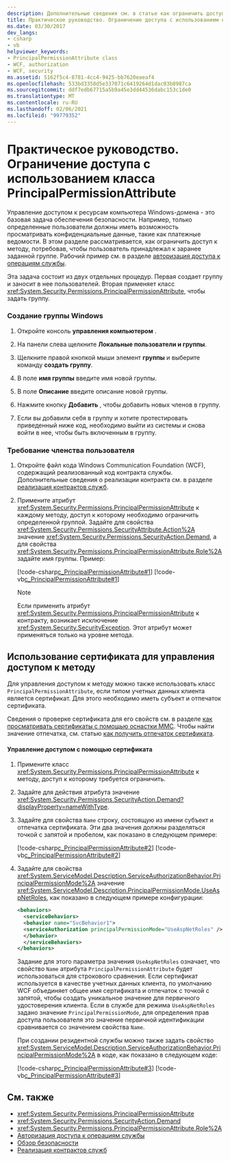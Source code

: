 ```yaml
---
description: Дополнительные сведения см. в статье как ограничить доступ с помощью класса PrincipalPermissionAttribute.
title: Практическое руководство. Ограничение доступа с использованием класса PrincipalPermissionAttribute
ms.date: 03/30/2017
dev_langs:
- csharp
- vb
helpviewer_keywords:
- PrincipalPermissionAttribute class
- WCF, authorization
- WCF, security
ms.assetid: 5162f5c4-8781-4cc4-9425-bb7620eaeaf4
ms.openlocfilehash: 533bd3358d5e337071c6419264d1dac03b8987ca
ms.sourcegitcommit: ddf7edb67715a5b9a45e3dd44536dabc153c1de0
ms.translationtype: MT
ms.contentlocale: ru-RU
ms.lasthandoff: 02/06/2021
ms.locfileid: "99779352"
---
```

# <a name="how-to-restrict-access-with-the-principalpermissionattribute-class"></a>Практическое руководство. Ограничение доступа с использованием класса PrincipalPermissionAttribute

Управление доступом к ресурсам компьютера Windows-домена - это базовая задача обеспечения безопасности. Например, только определенные пользователи должны иметь возможность просматривать конфиденциальные данные, такие как платежные ведомости. В этом разделе рассматривается, как ограничить доступ к методу, потребовав, чтобы пользователь принадлежал к заранее заданной группе. Рабочий пример см. в разделе [авторизация доступа к операциям службы](./samples/authorizing-access-to-service-operations.md).  
  
 Эта задача состоит из двух отдельных процедур. Первая создает группу и заносит в нее пользователей. Вторая применяет класс <xref:System.Security.Permissions.PrincipalPermissionAttribute>, чтобы задать группу.  
  
### <a name="to-create-a-windows-group"></a>Создание группы Windows  
  
1. Откройте консоль **управления компьютером** .  
  
2. На панели слева щелкните **Локальные пользователи и группы**.  
  
3. Щелкните правой кнопкой мыши элемент **группы** и выберите команду **создать группу**.  
  
4. В поле **имя группы** введите имя новой группы.  
  
5. В поле **Описание** введите описание новой группы.  
  
6. Нажмите кнопку **Добавить** , чтобы добавить новых членов в группу.  
  
7. Если вы добавили себя в группу и хотите протестировать приведенный ниже код, необходимо выйти из системы и снова войти в нее, чтобы быть включенным в группу.  
  
### <a name="to-demand-user-membership"></a>Требование членства пользователя  
  
1. Откройте файл кода Windows Communication Foundation (WCF), содержащий реализованный код контракта службы. Дополнительные сведения о реализации контракта см. в разделе [реализация контрактов служб](implementing-service-contracts.md).  
  
2. Примените атрибут <xref:System.Security.Permissions.PrincipalPermissionAttribute> к каждому методу, доступ к которому необходимо ограничить определенной группой. Задайте для свойства <xref:System.Security.Permissions.SecurityAttribute.Action%2A> значение <xref:System.Security.Permissions.SecurityAction.Demand>, а для свойства <xref:System.Security.Permissions.PrincipalPermissionAttribute.Role%2A> задайте имя группы. Пример:  
  
     [!code-csharp[c_PrincipalPermissionAttribute#1](../../../samples/snippets/csharp/VS_Snippets_CFX/c_principalpermissionattribute/cs/source.cs#1)]
     [!code-vb[c_PrincipalPermissionAttribute#1](../../../samples/snippets/visualbasic/VS_Snippets_CFX/c_principalpermissionattribute/vb/source.vb#1)]  
  
    > [!NOTE]
    > Если применить атрибут <xref:System.Security.Permissions.PrincipalPermissionAttribute> к контракту, возникает исключение <xref:System.Security.SecurityException>. Этот атрибут может применяться только на уровне метода.  
  
## <a name="using-a-certificate-to-control-access-to-a-method"></a>Использование сертификата для управления доступом к методу  

 Для управления доступом к методу можно также использовать класс `PrincipalPermissionAttribute`, если типом учетных данных клиента является сертификат. Для этого необходимо иметь субъект и отпечаток сертификата.  
  
 Сведения о проверке сертификата для его свойств см. в разделе [как просматривать сертификаты с помощью оснастки MMC](./feature-details/how-to-view-certificates-with-the-mmc-snap-in.md). Чтобы найти значение отпечатка, см. статью [как получить отпечаток сертификата](./feature-details/how-to-retrieve-the-thumbprint-of-a-certificate.md).  
  
#### <a name="to-control-access-using-a-certificate"></a>Управление доступом с помощью сертификата  
  
1. Примените класс <xref:System.Security.Permissions.PrincipalPermissionAttribute> к методу, доступ к которому требуется ограничить.  
  
2. Задайте для действия атрибута значение <xref:System.Security.Permissions.SecurityAction.Demand?displayProperty=nameWithType>.  
  
3. Задайте для свойства `Name` строку, состоящую из имени субъект и отпечатка сертификата. Эти два значения должны разделяться точкой с запятой и пробелом, как показано в следующем примере:  
  
     [!code-csharp[c_PrincipalPermissionAttribute#2](../../../samples/snippets/csharp/VS_Snippets_CFX/c_principalpermissionattribute/cs/source.cs#2)]
     [!code-vb[c_PrincipalPermissionAttribute#2](../../../samples/snippets/visualbasic/VS_Snippets_CFX/c_principalpermissionattribute/vb/source.vb#2)]  
  
4. Задайте для свойства <xref:System.ServiceModel.Description.ServiceAuthorizationBehavior.PrincipalPermissionMode%2A> значение <xref:System.ServiceModel.Description.PrincipalPermissionMode.UseAspNetRoles>, как показано в следующем примере конфигурации:  
  
    ```xml  
    <behaviors>  
      <serviceBehaviors>  
      <behavior name="SvcBehavior1">  
      <serviceAuthorization principalPermissionMode="UseAspNetRoles" />  
      </behavior>  
      </serviceBehaviors>  
    </behaviors>  
    ```  
  
     Задание для этого параметра значения `UseAspNetRoles` означает, что свойство `Name` атрибута `PrincipalPermissionAttribute` будет использоваться для строкового сравнения. Если сертификат используется в качестве учетных данных клиента, по умолчанию WCF объединяет общее имя сертификата и отпечаток с точкой с запятой, чтобы создать уникальное значение для первичного удостоверения клиента. Если в службе для режима `UseAspNetRoles` задано значение `PrincipalPermissionMode`, для определения прав доступа пользователя это значение первичной идентификации сравнивается со значением свойства `Name`.  
  
     При создании резидентной службы можно также задать свойство <xref:System.ServiceModel.Description.ServiceAuthorizationBehavior.PrincipalPermissionMode%2A> в коде, как показано в следующем коде:  
  
     [!code-csharp[c_PrincipalPermissionAttribute#3](../../../samples/snippets/csharp/VS_Snippets_CFX/c_principalpermissionattribute/cs/source.cs#3)]
     [!code-vb[c_PrincipalPermissionAttribute#3](../../../samples/snippets/visualbasic/VS_Snippets_CFX/c_principalpermissionattribute/vb/source.vb#3)]  
  
## <a name="see-also"></a>См. также

- <xref:System.Security.Permissions.PrincipalPermissionAttribute>
- <xref:System.Security.Permissions.SecurityAction.Demand>
- <xref:System.Security.Permissions.PrincipalPermissionAttribute.Role%2A>
- [Авторизация доступа к операциям службы](./samples/authorizing-access-to-service-operations.md)
- [Обзор безопасности](./feature-details/security-overview.md)
- [Реализация контрактов служб](implementing-service-contracts.md)
